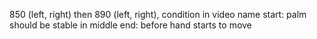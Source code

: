 850 (left, right) then 890 (left, right),
condition in video name
start: palm should be stable in middle
end: before hand starts to move




